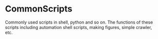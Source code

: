# CommonScripts
Commonly used scripts in shell, python and so on. The functions of these scripts including automation shell scripts, making figures, simple crawler, etc.
